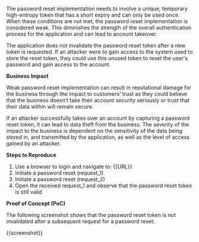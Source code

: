 The password reset implementation needs to involve a unique, temporary high-entropy token that has a short expiry and can only be used once. When these conditions are not met, the password reset implementation is  considered weak. This diminishes the strength of the overall authentication process for the application and can lead to account takeover.

The application does not invalidate the password reset token after a new token is requested. If an attacker were to gain access to the system used to store the reset token, they could use this unused token to reset the user's password and gain access to the account.

**Business Impact**

Weak password reset implementation can result in reputational damage for the business through the impact to customers’ trust as they could believe that the business doesn’t take their account security seriously or trust that their data within will remain secure.

If an attacker successfully takes over an account by capturing a password reset token, it can lead to data theft from the business. The severity of the impact to the business is dependent on the sensitivity of the data being stored in, and transmitted by the application, as well as the level of access gained by an attacker.

**Steps to Reproduce**

1. Use a browser to login and navigate to: {{URL}}
1. Initiate a password reset (request_1)
1. Initiate a password reset (request_2)
1. Open the received request_1 and observe that the password reset token is still valid

**Proof of Concept (PoC)**

The following screenshot shows that the password reset token is not invalidated after a subsequent request for a password reset:

{{screenshot}}
